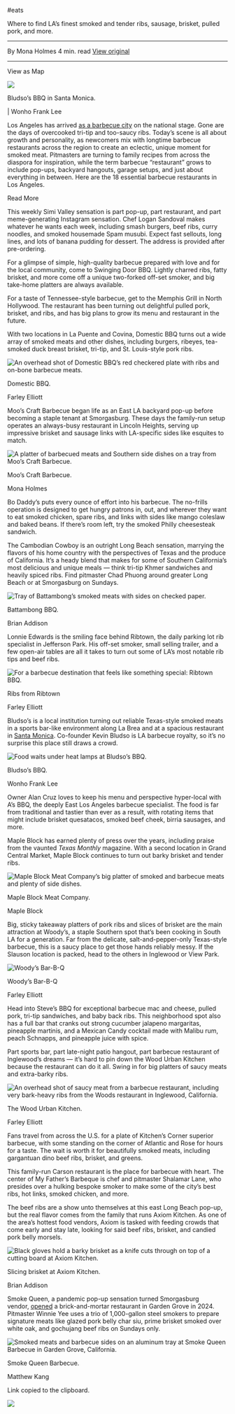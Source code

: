 #eats


Where to find LA’s finest smoked and tender ribs, sausage, brisket, pulled pork, and more.

---

By Mona Holmes
4 min. read
[View original](https://la.eater.com/maps/best-barbecue-bbq-restaurants-los-angeles)

---

View as Map

![](https://cdn.vox-cdn.com/uploads/chorus_asset/file/10906111/generic-map-bknd.0.png)

Bludso’s BBQ in Santa Monica.

| Wonho Frank Lee

Los Angeles has arrived [as a barbecue city](https://la.eater.com/22560651/best-barbecue-region-southern-california-maps-restaurants) on the national stage. Gone are the days of overcooked tri-tip and too-saucy ribs. Today’s scene is all about growth and personality, as newcomers mix with longtime barbecue restaurants across the region to create an eclectic, unique moment for smoked meat. Pitmasters are turning to family recipes from across the diaspora for inspiration, while the term barbecue “restaurant” grows to include pop-ups, backyard hangouts, garage setups, and just about everything in between. Here are the 18 essential barbecue restaurants in Los Angeles.

Read More

This weekly Simi Valley sensation is part pop-up, part restaurant, and part meme-generating Instagram sensation. Chef Logan Sandoval makes whatever he wants each week, including smash burgers, beef ribs, curry noodles, and smoked housemade Spam musubi. Expect fast sellouts, long lines, and lots of banana pudding for dessert. The address is provided after pre-ordering.

For a glimpse of simple, high-quality barbecue prepared with love and for the local community, come to Swinging Door BBQ. Lightly charred ribs, fatty brisket, and more come off a unique two-forked off-set smoker, and big take-home platters are always available.

For a taste of Tennessee-style barbecue, get to the Memphis Grill in North Hollywood. The restaurant has been turning out delightful pulled pork, brisket, and ribs, and has big plans to grow its menu and restaurant in the future.

With two locations in La Puente and Covina, Domestic BBQ turns out a wide array of smoked meats and other dishes, including burgers, ribeyes, tea-smoked duck breast brisket, tri-tip, and St. Louis-style pork ribs.

![An overhead shot of Domestic BBQ’s red checkered plate with ribs and on-bone barbecue meats.](https://cdn.vox-cdn.com/thumbor/WHgRbtC-veI77A5r1HbmKItt3Nk=/0x0:1467x1833/1200x900/filters:focal(617x800:851x1034):no_upscale()/cdn.vox-cdn.com/uploads/chorus_image/image/69699330/domestic_bbq.0.jpeg)

Domestic BBQ.

Farley Elliott

Moo’s Craft Barbecue began life as an East LA backyard pop-up before becoming a staple tenant at Smorgasburg. These days the family-run setup operates an always-busy restaurant in Lincoln Heights, serving up impressive brisket and sausage links with LA-specific sides like esquites to match.

![A platter of barbecued meats and Southern side dishes on a tray from Moo’s Craft Barbecue.](https://cdn.vox-cdn.com/thumbor/q7A9CQmArn8r8fNYqwhvgxSlrq0=/0x0:3981x2938/1200x900/filters:focal(1673x1151:2309x1787):no_upscale()/cdn.vox-cdn.com/uploads/chorus_image/image/69407669/moos.20.jpeg)

Moo’s Craft Barbecue.

Mona Holmes

Bo Daddy’s puts every ounce of effort into his barbecue. The no-frills operation is designed to get hungry patrons in, out, and wherever they want to eat smoked chicken, spare ribs, and links with sides like mango coleslaw and baked beans. If there’s room left, try the smoked Philly cheesesteak sandwich.

The Cambodian Cowboy is an outright Long Beach sensation, marrying the flavors of his home country with the perspectives of Texas and the produce of California. It’s a heady blend that makes for some of Southern California’s most delicious and unique meals — think tri-tip Khmer sandwiches and heavily spiced ribs. Find pitmaster Chad Phuong around greater Long Beach or at Smorgasburg on Sundays.

![Tray of Battambong’s smoked meats with sides on checked paper.](https://cdn.vox-cdn.com/thumbor/dmMX8glHPJRXLC3BboaiokHSYeQ=/0x0:6000x4000/1200x900/filters:focal(2520x1520:3480x2480):no_upscale()/cdn.vox-cdn.com/uploads/chorus_image/image/73378928/Battambong_18.0.jpg)

Battambong BBQ.

Brian Addison

Lonnie Edwards is the smiling face behind Ribtown, the daily parking lot rib specialist in Jefferson Park. His off-set smoker, small selling trailer, and a few open-air tables are all it takes to turn out some of LA’s most notable rib tips and beef ribs.

![For a barbecue destination that feels like something special: Ribtown BBQ.](https://cdn.vox-cdn.com/thumbor/Akim5c_It2LFSYLDSied48qLSF4=/0x0:2048x1536/1200x900/filters:focal(861x605:1187x931):no_upscale()/cdn.vox-cdn.com/uploads/chorus_image/image/69407668/ribtown_bbq_farley.0.jpg)

Ribs from Ribtown

Farley Elliott

Bludso’s is a local institution turning out reliable Texas-style smoked meats in a sports bar-like environment along La Brea and at a spacious restaurant in [Santa Monica](https://la.eater.com/2023/7/10/23790074/bludsos-bbq-restaurant-opening-santa-monica-compton-pitmaster-kevin-bludso-eater-inside). Co-founder Kevin Bludso is LA barbecue royalty, so it’s no surprise this place still draws a crowd.

![Food waits under heat lamps at Bludso’s BBQ.](https://cdn.vox-cdn.com/thumbor/BtCNRn39mev9TN1cH2Yk2lvb6D4=/0x0:2000x1333/1200x900/filters:focal(840x507:1160x827):no_upscale()/cdn.vox-cdn.com/uploads/chorus_image/image/73378929/kitchen.0.jpg)

Bludso’s BBQ.

Wonho Frank Lee

Owner Alan Cruz loves to keep his menu and perspective hyper-local with A’s BBQ, the deeply East Los Angeles barbecue specialist. The food is far from traditional and tastier than ever as a result, with rotating items that might include brisket quesatacos, smoked beef cheek, birria sausages, and more.

Maple Block has earned plenty of press over the years, including praise from the vaunted _Texas Monthly_ magazine. With a second location in Grand Central Market, Maple Block continues to turn out barky brisket and tender ribs.

![Maple Block Meat Company’s big platter of smoked and barbecue meats and plenty of side dishes.](https://cdn.vox-cdn.com/thumbor/z5NB1b0QVhWqoppd8CEZBmT2WGs=/0x0:1280x803/1200x900/filters:focal(538x300:742x504):no_upscale()/cdn.vox-cdn.com/uploads/chorus_image/image/73378930/maple_block_food.0.jpg)

Maple Block Meat Company.

Maple Block

Big, sticky takeaway platters of pork ribs and slices of brisket are the main attraction at Woody’s, a staple Southern spot that’s been cooking in South LA for a generation. Far from the delicate, salt-and-pepper-only Texas-style barbecue, this is a saucy place to get those hands reliably messy. If the Slauson location is packed, head to the others in Inglewood or View Park.

![Woody’s Bar-B-Q](https://cdn.vox-cdn.com/thumbor/XxeQnWrMC8BoM9h5HBo4OZXGnos=/0x0:6000x4000/1200x900/filters:focal(2615x1927:3575x2887):no_upscale()/cdn.vox-cdn.com/uploads/chorus_image/image/62568800/130913_SMR_Slauson_Woodys_Beef.12.jpg)

Woody’s Bar-B-Q

Farley Elliott

Head into Steve’s BBQ for exceptional barbecue mac and cheese, pulled pork, tri-tip sandwiches, and baby back ribs. This neighborhood spot also has a full bar that cranks out strong cucumber jalapeno margaritas, pineapple martinis, and a Mexican Candy cocktail made with Malibu rum, peach Schnapps, and pineapple juice with spice.

Part sports bar, part late-night patio hangout, part barbecue restaurant of Inglewood’s dreams — it’s hard to pin down the Wood Urban Kitchen because the restaurant can do it all. Swing in for big platters of saucy meats and extra-barky ribs.

![An overhead shot of saucy meat from a barbecue restaurant, including very bark-heavy ribs from the Woods restaurant in Inglewood, California.](https://cdn.vox-cdn.com/thumbor/imQxuLBRrPGSy-TMSRjnq61Yc0o=/0x0:1920x1536/1200x900/filters:focal(807x615:1113x921):no_upscale()/cdn.vox-cdn.com/uploads/chorus_image/image/69407666/wood_urban_kitchen_farley.0.jpg)

The Wood Urban Kitchen.

Farley Elliott

Fans travel from across the U.S. for a plate of Kitchen’s Corner superior barbecue, with some standing on the corner of Atlantic and Rose for hours for a taste. The wait is worth it for beautifully smoked meats, including gargantuan dino beef ribs, brisket, and greens.

This family-run Carson restaurant is the place for barbecue with heart. The center of My Father’s Barbeque is chef and pitmaster Shalamar Lane, who presides over a hulking bespoke smoker to make some of the city’s best ribs, hot links, smoked chicken, and more.

The beef ribs are a show unto themselves at this east Long Beach pop-up, but the real flavor comes from the family that runs Axiom Kitchen. As one of the area’s hottest food vendors, Axiom is tasked with feeding crowds that come early and stay late, looking for said beef ribs, brisket, and candied pork belly morsels.

![Black gloves hold a barky brisket as a knife cuts through on top of a cutting board at Axiom Kitchen.](https://cdn.vox-cdn.com/thumbor/pqgX8lboS3Sm3C1F6-6o5CojmLM=/0x0:2000x1333/1200x900/filters:focal(840x507:1160x827):no_upscale()/cdn.vox-cdn.com/uploads/chorus_image/image/72271123/Axiom_0349.0.jpeg)

Slicing brisket at Axiom Kitchen.

Brian Addison

Smoke Queen, a pandemic pop-up sensation turned Smorgasburg vendor, [opened](https://la.eater.com/2024/3/13/24099807/smoke-queen-barbecue-restaurant-garden-grove-orange-county) a brick-and-mortar restaurant in Garden Grove in 2024. Pitmaster Winnie Yee uses a trio of 1,000-gallon steel smokers to prepare signature meats like glazed pork belly char siu, prime brisket smoked over white oak, and gochujang beef ribs on Sundays only.

![Smoked meats and barbecue sides on an aluminum tray at Smoke Queen Barbecue in Garden Grove, California.](https://cdn.vox-cdn.com/thumbor/528vlwJmiJy_xqJnNtH9z0JML90=/0x0:2000x1333/1200x900/filters:focal(840x507:1160x827):no_upscale()/cdn.vox-cdn.com/uploads/chorus_image/image/73378931/Smoke_Queen_Barbecue_1.0.jpg)

Smoke Queen Barbecue.

Matthew Kang

Link copied to the clipboard.

![](chrome-extension://eppedlbobmdflmhleafebmahnbphgipb/assets/icons/icon-128.png)